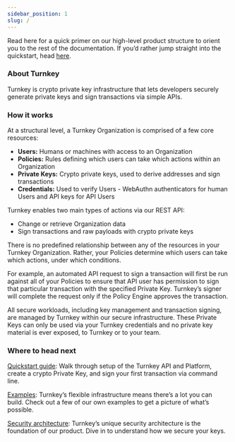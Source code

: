 ```yaml
---
sidebar_position: 1
slug: /
---
```


Read here for a quick primer on our high-level product structure to orient you to the rest of the documentation. If you’d rather jump straight into the quickstart, head [here](doc:quickstart).

### About Turnkey

Turnkey is crypto private key infrastructure that lets developers securely generate private keys and sign transactions via simple APIs.

### How it works

At a structural level, a Turnkey Organization is comprised of a few core resources:

- <b>Users:</b> Humans or machines with access to an Organization
- <b>Policies:</b> Rules defining which users can take which actions within an Organization
- <b>Private Keys:</b> Crypto private keys, used to derive addresses and sign transactions
- <b>Credentials:</b> Used to verify Users - WebAuthn authenticators for human Users and API keys for API Users

Turnkey enables two main types of actions via our REST API:

- Change or retrieve Organization data
- Sign transactions and raw payloads with crypto private keys

There is no predefined relationship between any of the resources in your Turnkey Organization. Rather, your Policies determine which users can take which actions, under which conditions.

For example, an automated API request to sign a transaction will first be run against all of your Policies to ensure that API user has permission to sign that particular transaction with the specified Private Key. Turnkey’s signer will complete the request only if the Policy Engine approves the transaction.

All secure workloads, including key management and transaction signing, are managed by Turnkey within our secure infrastructure. These Private Keys can only be used via your Turnkey credentials and no private key material is ever exposed, to Turnkey or to your team.

### Where to head next

[Quickstart guide](/getting-started/quickstart): Walk through setup of the Turnkey API and Platform, create a crypto Private Key, and sign your first transaction via command line.

[Examples](/getting-started/examples): Turnkey’s flexible infrastructure means there’s a lot you can build. Check out a few of our own examples to get a picture of what’s possible.

[Security architecture](/security/overview): Turnkey’s unique security architecture is the foundation of our product. Dive in to understand how we secure your keys.
